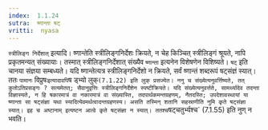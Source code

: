 ```yaml
---
index:  1.1.24
sutra:  ष्णान्ता षट्
vritti:  nyasa
---
```


`स्त्रीलिङ्ग निर्देशात्` इत्यादि। ष्णान्तेति स्त्रीलिङ्गनिर्देशः क्रियते, न चेह किञ्चित् स्त्रीलिङ्गं श्रूयते, नापि प्रकृतमन्यत् संख्यायाः। तस्मात्
स्त्रीलिङ्गनिर्देशात् संख्यैव `ष्णान्ता` इत्यनेन विशेषणेन विशिष्यते। `षट्` इति
चानया संज्ञया सम्बध्यते। यदि ष्णान्तेत्यत्र स्त्रीलिङ्गनिर्देशो न क्रियते, सर्वं ष्णान्तं शब्दरूपं षट्संज्ञं स्यात्। ततः `पामानः` विप्रुषः` इत्यादावपि `ष
ड्भ्यो लुक्` (7.1.22) इति लुक् प्रसज्येत। ननु च संख्येत्यनुवर्त्तिष्यते, तत्
कुतोऽतिप्रसङ्गः ? सत्यमेतत्; सैवानुवृत्तिः स्त्रीलिङ्गनिर्देशेन स्पष्टीक्रियते। यदि संख्येत्यनुवर्त्तते, सामर्थ्यादेव तदन्ता विज्ञास्यते, न हि षकारमात्रं वा
नकारमात्रं वा संख्यास्ति, तदपार्थकमन्तग्रहणम्, नैतदस्ति; उपदेशावस्थायां या
ष्णान्ता सा षट्संज्ञा यथा स्यादित्येवमर्थत्वादन्तग्रहणस्य। असति तस्मिन् शतानि
सहस्राणीति नुमि कृते षट्संज्ञा स्यात्। इह च अष्टानाम् इत्यष्टन आत्वे कृते
षट्संज्ञा न स्यात्। ततश्च `षट्चतुर्भ्यश्च` (7.1.55) इति नुण् न भवति।

